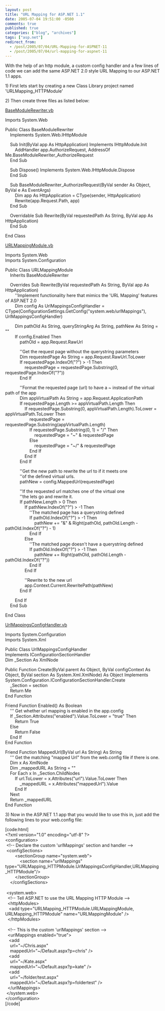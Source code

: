 ```yaml
---
layout: post
title: "URL Mapping for ASP.NET 1.1"
date: 2005-07-04 19:51:00 -0500
comments: true
published: true
categories: ["blog", "archives"]
tags: ["asp.net"]
redirect_from: 
  - /post/2005/07/04/URL-Mapping-for-ASPNET-11
  - /post/2005/07/04/url-mapping-for-aspnet-11
---
```

<!-- more -->
<p>With the help of an http module, a custom config handler and a few lines of code we can add the same ASP.NET 2.0 style URL Mapping to our ASP.NET 1.1 apps.</p>
<p>1) First lets start by creating a new Class Library project named 'URLMapping_HTTPModule'</p>
<p>2) Then create three files as listed below:</p>
<p><span style="text-decoration: underline;">BaseModuleRewriter.vb</span></p>
<p>Imports System.Web</p>
<p>Public Class BaseModuleRewriter<br /> &nbsp;&nbsp;&nbsp; Implements System.Web.IHttpModule</p>
<p>&nbsp;&nbsp;&nbsp; Sub Init(ByVal app As HttpApplication) Implements IHttpModule.Init<br /> &nbsp;&nbsp;&nbsp;&nbsp;&nbsp;&nbsp;&nbsp; AddHandler app.AuthorizeRequest, AddressOf Me.BaseModuleRewriter_AuthorizeRequest<br /> &nbsp;&nbsp;&nbsp; End Sub</p>
<p>&nbsp;&nbsp;&nbsp; Sub Dispose() Implements System.Web.IHttpModule.Dispose<br /> &nbsp;&nbsp;&nbsp; End Sub</p>
<p>&nbsp;&nbsp;&nbsp; Sub BaseModuleRewriter_AuthorizeRequest(ByVal sender As Object, ByVal e As EventArgs)<br /> &nbsp;&nbsp;&nbsp;&nbsp;&nbsp;&nbsp;&nbsp; Dim app As HttpApplication = CType(sender, HttpApplication)<br /> &nbsp;&nbsp;&nbsp;&nbsp;&nbsp;&nbsp;&nbsp; Rewrite(app.Request.Path, app)<br /> &nbsp;&nbsp;&nbsp; End Sub</p>
<p>&nbsp;&nbsp;&nbsp; Overridable Sub Rewrite(ByVal requestedPath As String, ByVal app As HttpApplication)<br /> &nbsp;&nbsp;&nbsp; End Sub</p>
<p>End Class</p>
<p><span style="text-decoration: underline;">URLMappingModule.vb</span></p>
<p>Imports System.Web<br /> Imports System.Configuration</p>
<p>Public Class URLMappingModule<br /> &nbsp;&nbsp;&nbsp; Inherits BaseModuleRewriter</p>
<p>&nbsp;&nbsp;&nbsp; Overrides Sub Rewrite(ByVal requestedPath As String, ByVal app As HttpApplication)<br /> &nbsp;&nbsp;&nbsp;&nbsp;&nbsp;&nbsp;&nbsp; ''Implement functionality here that mimics the 'URL Mapping' features of ASP.NET 2.0<br /> &nbsp;&nbsp;&nbsp;&nbsp;&nbsp;&nbsp;&nbsp; Dim config As UrlMappingsConfigHandler = CType(ConfigurationSettings.GetConfig("system.web/urlMappings"), UrlMappingsConfigHandler)</p>
<p>&nbsp;&nbsp;&nbsp;&nbsp;&nbsp;&nbsp;&nbsp; Dim pathOld As String, queryStringArg As String, pathNew As String = ""<br /> &nbsp;&nbsp;&nbsp;&nbsp;&nbsp;&nbsp;&nbsp; If config.Enabled Then<br /> &nbsp;&nbsp;&nbsp;&nbsp;&nbsp;&nbsp;&nbsp;&nbsp;&nbsp;&nbsp;&nbsp; pathOld = app.Request.RawUrl</p>
<p>&nbsp;&nbsp;&nbsp;&nbsp;&nbsp;&nbsp;&nbsp;&nbsp;&nbsp;&nbsp;&nbsp; ''Get the request page without the querystring parameters<br /> &nbsp;&nbsp;&nbsp;&nbsp;&nbsp;&nbsp;&nbsp;&nbsp;&nbsp;&nbsp;&nbsp; Dim requestedPage As String = app.Request.RawUrl.ToLower<br /> &nbsp;&nbsp;&nbsp;&nbsp;&nbsp;&nbsp;&nbsp;&nbsp;&nbsp;&nbsp;&nbsp; If requestedPage.IndexOf("?") &gt; -1 Then<br /> &nbsp;&nbsp;&nbsp;&nbsp;&nbsp;&nbsp;&nbsp;&nbsp;&nbsp;&nbsp;&nbsp;&nbsp;&nbsp;&nbsp;&nbsp; requestedPage = requestedPage.Substring(0, requestedPage.IndexOf("?"))<br /> &nbsp;&nbsp;&nbsp;&nbsp;&nbsp;&nbsp;&nbsp;&nbsp;&nbsp;&nbsp;&nbsp; End If</p>
<p>&nbsp;&nbsp;&nbsp;&nbsp;&nbsp;&nbsp;&nbsp;&nbsp;&nbsp;&nbsp;&nbsp; ''Format the requested page (url) to have a ~ instead of the virtual path of the app<br /> &nbsp;&nbsp;&nbsp;&nbsp;&nbsp;&nbsp;&nbsp;&nbsp;&nbsp;&nbsp;&nbsp; Dim appVirtualPath As String = app.Request.ApplicationPath<br /> &nbsp;&nbsp;&nbsp;&nbsp;&nbsp;&nbsp;&nbsp;&nbsp;&nbsp;&nbsp;&nbsp; If requestedPage.Length &gt;= appVirtualPath.Length Then<br /> &nbsp;&nbsp;&nbsp;&nbsp;&nbsp;&nbsp;&nbsp;&nbsp;&nbsp;&nbsp;&nbsp;&nbsp;&nbsp;&nbsp;&nbsp; If requestedPage.Substring(0, appVirtualPath.Length).ToLower = appVirtualPath.ToLower Then<br /> &nbsp;&nbsp;&nbsp;&nbsp;&nbsp;&nbsp;&nbsp;&nbsp;&nbsp;&nbsp;&nbsp;&nbsp;&nbsp;&nbsp;&nbsp;&nbsp;&nbsp;&nbsp;&nbsp; requestedPage = requestedPage.Substring(appVirtualPath.Length)<br /> &nbsp;&nbsp;&nbsp;&nbsp;&nbsp;&nbsp;&nbsp;&nbsp;&nbsp;&nbsp;&nbsp;&nbsp;&nbsp;&nbsp;&nbsp;&nbsp;&nbsp;&nbsp;&nbsp; If requestedPage.Substring(0, 1) = "/" Then<br /> &nbsp;&nbsp;&nbsp;&nbsp;&nbsp;&nbsp;&nbsp;&nbsp;&nbsp;&nbsp;&nbsp;&nbsp;&nbsp;&nbsp;&nbsp;&nbsp;&nbsp;&nbsp;&nbsp;&nbsp;&nbsp;&nbsp;&nbsp; requestedPage = "~" &amp; requestedPage<br /> &nbsp;&nbsp;&nbsp;&nbsp;&nbsp;&nbsp;&nbsp;&nbsp;&nbsp;&nbsp;&nbsp;&nbsp;&nbsp;&nbsp;&nbsp;&nbsp;&nbsp;&nbsp;&nbsp; Else<br /> &nbsp;&nbsp;&nbsp;&nbsp;&nbsp;&nbsp;&nbsp;&nbsp;&nbsp;&nbsp;&nbsp;&nbsp;&nbsp;&nbsp;&nbsp;&nbsp;&nbsp;&nbsp;&nbsp;&nbsp;&nbsp;&nbsp;&nbsp; requestedPage = "~/" &amp; requestedPage<br /> &nbsp;&nbsp;&nbsp;&nbsp;&nbsp;&nbsp;&nbsp;&nbsp;&nbsp;&nbsp;&nbsp;&nbsp;&nbsp;&nbsp;&nbsp;&nbsp;&nbsp;&nbsp;&nbsp; End If<br /> &nbsp;&nbsp;&nbsp;&nbsp;&nbsp;&nbsp;&nbsp;&nbsp;&nbsp;&nbsp;&nbsp;&nbsp;&nbsp;&nbsp;&nbsp; End If<br /> &nbsp;&nbsp;&nbsp;&nbsp;&nbsp;&nbsp;&nbsp;&nbsp;&nbsp;&nbsp;&nbsp; End If</p>
<p>&nbsp;&nbsp;&nbsp;&nbsp;&nbsp;&nbsp;&nbsp;&nbsp;&nbsp;&nbsp;&nbsp; ''Get the new path to rewrite the url to if it meets one<br /> &nbsp;&nbsp;&nbsp;&nbsp;&nbsp;&nbsp;&nbsp;&nbsp;&nbsp;&nbsp;&nbsp; ''of the defined virtual urls.<br /> &nbsp;&nbsp;&nbsp;&nbsp;&nbsp;&nbsp;&nbsp;&nbsp;&nbsp;&nbsp;&nbsp; pathNew = config.MappedUrl(requestedPage)</p>
<p>&nbsp;&nbsp;&nbsp;&nbsp;&nbsp;&nbsp;&nbsp;&nbsp;&nbsp;&nbsp;&nbsp; ''If the requested url matches one of the virtual one<br /> &nbsp;&nbsp;&nbsp;&nbsp;&nbsp;&nbsp;&nbsp;&nbsp;&nbsp;&nbsp;&nbsp; ''the lets go and rewrite it.<br /> &nbsp;&nbsp;&nbsp;&nbsp;&nbsp;&nbsp;&nbsp;&nbsp;&nbsp;&nbsp;&nbsp; If pathNew.Length &gt; 0 Then<br /> &nbsp;&nbsp;&nbsp;&nbsp;&nbsp;&nbsp;&nbsp;&nbsp;&nbsp;&nbsp;&nbsp;&nbsp;&nbsp;&nbsp;&nbsp; If pathNew.IndexOf("?") &gt; -1 Then<br /> &nbsp;&nbsp;&nbsp;&nbsp;&nbsp;&nbsp;&nbsp;&nbsp;&nbsp;&nbsp;&nbsp;&nbsp;&nbsp;&nbsp;&nbsp;&nbsp;&nbsp;&nbsp;&nbsp; ''The matched page has a querystring defined<br /> &nbsp;&nbsp;&nbsp;&nbsp;&nbsp;&nbsp;&nbsp;&nbsp;&nbsp;&nbsp;&nbsp;&nbsp;&nbsp;&nbsp;&nbsp;&nbsp;&nbsp;&nbsp;&nbsp; If pathOld.IndexOf("?") &gt; -1 Then<br /> &nbsp;&nbsp;&nbsp;&nbsp;&nbsp;&nbsp;&nbsp;&nbsp;&nbsp;&nbsp;&nbsp;&nbsp;&nbsp;&nbsp;&nbsp;&nbsp;&nbsp;&nbsp;&nbsp;&nbsp;&nbsp;&nbsp;&nbsp; pathNew += "&amp;" &amp; Right(pathOld, pathOld.Length - pathOld.IndexOf("?") - 1)<br /> &nbsp;&nbsp;&nbsp;&nbsp;&nbsp;&nbsp;&nbsp;&nbsp;&nbsp;&nbsp;&nbsp;&nbsp;&nbsp;&nbsp;&nbsp;&nbsp;&nbsp;&nbsp;&nbsp; End If<br /> &nbsp;&nbsp;&nbsp;&nbsp;&nbsp;&nbsp;&nbsp;&nbsp;&nbsp;&nbsp;&nbsp;&nbsp;&nbsp;&nbsp;&nbsp; Else<br /> &nbsp;&nbsp;&nbsp;&nbsp;&nbsp;&nbsp;&nbsp;&nbsp;&nbsp;&nbsp;&nbsp;&nbsp;&nbsp;&nbsp;&nbsp;&nbsp;&nbsp;&nbsp;&nbsp; ''The matched page doesn't have a querystring defined<br /> &nbsp;&nbsp;&nbsp;&nbsp;&nbsp;&nbsp;&nbsp;&nbsp;&nbsp;&nbsp;&nbsp;&nbsp;&nbsp;&nbsp;&nbsp;&nbsp;&nbsp;&nbsp;&nbsp; If pathOld.IndexOf("?") &gt; -1 Then<br /> &nbsp;&nbsp;&nbsp;&nbsp;&nbsp;&nbsp;&nbsp;&nbsp;&nbsp;&nbsp;&nbsp;&nbsp;&nbsp;&nbsp;&nbsp;&nbsp;&nbsp;&nbsp;&nbsp;&nbsp;&nbsp;&nbsp;&nbsp; pathNew += Right(pathOld, pathOld.Length - pathOld.IndexOf("?"))<br /> &nbsp;&nbsp;&nbsp;&nbsp;&nbsp;&nbsp;&nbsp;&nbsp;&nbsp;&nbsp;&nbsp;&nbsp;&nbsp;&nbsp;&nbsp;&nbsp;&nbsp;&nbsp;&nbsp; End If<br /> &nbsp;&nbsp;&nbsp;&nbsp;&nbsp;&nbsp;&nbsp;&nbsp;&nbsp;&nbsp;&nbsp;&nbsp;&nbsp;&nbsp;&nbsp; End If</p>
<p>&nbsp;&nbsp;&nbsp;&nbsp;&nbsp;&nbsp;&nbsp;&nbsp;&nbsp;&nbsp;&nbsp;&nbsp;&nbsp;&nbsp;&nbsp; ''Rewrite to the new url<br /> &nbsp;&nbsp;&nbsp;&nbsp;&nbsp;&nbsp;&nbsp;&nbsp;&nbsp;&nbsp;&nbsp;&nbsp;&nbsp;&nbsp;&nbsp; app.Context.Current.RewritePath(pathNew)<br /> &nbsp;&nbsp;&nbsp;&nbsp;&nbsp;&nbsp;&nbsp;&nbsp;&nbsp;&nbsp;&nbsp; End If</p>
<p>&nbsp;&nbsp;&nbsp;&nbsp;&nbsp;&nbsp;&nbsp; End If<br /> &nbsp;&nbsp;&nbsp; End Sub</p>
<p>End Class</p>
<p><span style="text-decoration: underline;">UrlMappingsConfigHandler.vb</span></p>
<p>Imports System.Configuration<br /> Imports System.Xml</p>
<p>Public Class UrlMappingsConfigHandler<br /> Implements IConfigurationSectionHandler<br /> Dim _Section As XmlNode</p>
<p>Public Function Create(ByVal parent As Object, ByVal configContext As Object, ByVal section As System.Xml.XmlNode) As Object Implements System.Configuration.IConfigurationSectionHandler.Create<br /> &nbsp;&nbsp;&nbsp; _Section = section<br /> &nbsp;&nbsp;&nbsp; Return Me<br /> End Function</p>
<p>Friend Function Enabled() As Boolean<br /> &nbsp;&nbsp;&nbsp; ''' Get whether url mapping is enabled in the app.config<br /> &nbsp;&nbsp;&nbsp; If _Section.Attributes("enabled").Value.ToLower = "true" Then<br /> &nbsp;&nbsp;&nbsp;&nbsp;&nbsp;&nbsp;&nbsp; Return True<br /> &nbsp;&nbsp;&nbsp; Else<br /> &nbsp;&nbsp;&nbsp;&nbsp;&nbsp;&nbsp;&nbsp; Return False<br /> &nbsp;&nbsp;&nbsp; End If<br /> End Function</p>
<p>Friend Function MappedUrl(ByVal url As String) As String<br /> &nbsp;&nbsp;&nbsp; ''' Get the matching "mapped Url" from the web.config file if there is one.<br /> &nbsp;&nbsp;&nbsp; Dim x As XmlNode<br /> &nbsp;&nbsp;&nbsp; Dim _mappedURL As String = ""<br /> &nbsp;&nbsp;&nbsp; For Each x In _Section.ChildNodes<br /> &nbsp;&nbsp;&nbsp;&nbsp;&nbsp;&nbsp;&nbsp; If url.ToLower = x.Attributes("url").Value.ToLower Then<br /> &nbsp;&nbsp;&nbsp;&nbsp;&nbsp;&nbsp;&nbsp;&nbsp;&nbsp;&nbsp;&nbsp; _mappedURL = x.Attributes("mappedUrl").Value<br /> &nbsp;&nbsp;&nbsp;&nbsp;&nbsp;&nbsp;&nbsp; End If<br /> &nbsp;&nbsp;&nbsp; Next<br /> &nbsp;&nbsp;&nbsp; Return _mappedURL<br /> End Function</p>
<p>3) Now in the ASP.NET 1.1 app that you would like to use this in, just add the following lines to your web.config file:</p>
<p>[code:html]<br /> &lt;?xml version="1.0" encoding="utf-8" ?&gt;<br /> &lt;configuration&gt;<br /> &nbsp;&lt;!-- Declare the custom 'urlMappings' section and handler --&gt;<br /> &nbsp;&lt;configSections&gt;<br /> &nbsp;&nbsp;&nbsp;&nbsp;&nbsp;&nbsp;&nbsp; &lt;sectionGroup name="system.web"&gt;<br /> &nbsp;&nbsp;&nbsp;&nbsp;&nbsp;&nbsp;&nbsp;&nbsp;&nbsp;&nbsp;&nbsp; &lt;section name="urlMappings" type="URLMapping_HTTPModule.UrlMappingsConfigHandler,URLMapping_HTTPModule"/&gt;<br /> &nbsp;&nbsp;&nbsp;&nbsp;&nbsp;&nbsp;&nbsp; &lt;/sectionGroup&gt;<br /> &nbsp;&nbsp;&nbsp; &lt;/configSections&gt;<br /> &nbsp;&nbsp;&nbsp; <br /> &nbsp;&lt;system.web&gt;<br /> &nbsp; &lt;!-- Tell ASP.NET to use the URL Mapping HTTP Module --&gt;<br /> &nbsp; &lt;httpModules&gt;<br /> &nbsp;&nbsp; &lt;add type="URLMapping_HTTPModule.URLMappingModule, URLMapping_HTTPModule" name="URLMappingModule" /&gt;<br /> &nbsp; &lt;/httpModules&gt;<br /> &nbsp; <br /> &nbsp; &lt;!-- This is the custom 'urlMappings' section --&gt;<br /> &nbsp; &lt;urlMappings enabled="true"&gt;<br /> &nbsp;&nbsp; &lt;add<br /> &nbsp;&nbsp;&nbsp; url="~/Chris.aspx"<br /> &nbsp;&nbsp;&nbsp; mappedUrl="~/Default.aspx?p=chris" /&gt;<br /> &nbsp;&nbsp; &lt;add<br /> &nbsp;&nbsp;&nbsp; url="~/Kate.aspx"<br /> &nbsp;&nbsp;&nbsp; mappedUrl="~/Default.aspx?p=kate" /&gt;<br /> &nbsp;&nbsp; &lt;add<br /> &nbsp;&nbsp;&nbsp; url="~/folder/test.aspx"<br /> &nbsp;&nbsp;&nbsp; mappedUrl="~/Default.aspx?p=foldertest" /&gt;<br /> &nbsp; &lt;/urlMappings&gt;<br /> &nbsp;&lt;/system.web&gt;<br /> &lt;/configuration&gt;<br /> [/code]</p>
